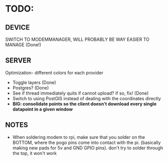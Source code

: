 # TODO:

## DEVICE
SWITCH TO MODEMMANAGER, WILL PROBABLY BE WAY EASIER TO MANAGE (Done!)

## SERVER
Optimization- different colors for each provider
- Toggle layers (Done)
- Postgres? (Done)
- See if thread immediately quits if cannot upload? if so, fix! (Done)
- Switch to using PostGIS instead of dealing with the coordinates directly
- **BIG: consolidate points so the client doesn't download every single datapoint in a given window**


## NOTES
- When soldering modem to rpi, make sure that you solder on the BOTTOM, where the pogo pins come into contact with the pi. (basically making new pads for 5v and GND GPIO pins). don't try to solder through the top, it won't work
